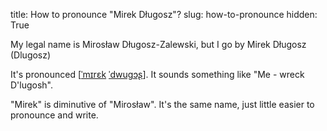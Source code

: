 title: How to pronounce "Mirek Długosz"?
slug: how-to-pronounce
hidden: True

My legal name is Mirosław Długosz-Zalewski, but I go by Mirek Długosz (Dlugosz)

It's pronounced [[ˈmɪrɛk](https://forvo.com/word/mirek/) [ˈdwuɡɔʂ](https://forvo.com/word/d%C5%82ugosz/)]. It sounds something like "Me - wreck D'lugosh".

"Mirek" is diminutive of "Mirosław". It's the same name, just little easier to pronounce and write.

